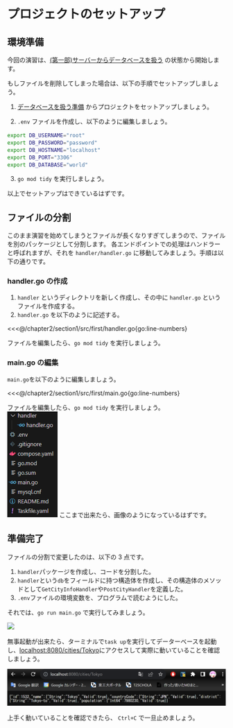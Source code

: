 # プロジェクトのセットアップ

## 環境準備

今回の演習は、[(第一部)サーバーからデータベースを扱う](../../chapter1/section4/4_server_and_db) の状態から開始します。

もしファイルを削除してしまった場合は、以下の手順でセットアップしましょう。

1. [データベースを扱う準備](../../chapter1/section4/0_prepare) からプロジェクトをセットアップしましょう。

2. `.env` ファイルを作成し、以下のように編集しましょう。

```sh
export DB_USERNAME="root"
export DB_PASSWORD="password"
export DB_HOSTNAME="localhost"
export DB_PORT="3306"
export DB_DATABASE="world"
```

3. `go mod tidy` を実行しましょう。

以上でセットアップはできているはずです。

## ファイルの分割

このまま演習を始めてしまうとファイルが長くなりすぎてしまうので、ファイルを別のパッケージとして分割します。
各エンドポイントでの処理はハンドラーと呼ばれますが、それを `handler/handler.go` に移動してみましょう。手順は以下の通りです。

### handler.go の作成

1. `handler` というディレクトリを新しく作成し、その中に `handler.go` というファイルを作成する。
2. `handler.go` を以下のように記述する。

<<<@/chapter2/section1/src/first/handler.go{go:line-numbers}

ファイルを編集したら、`go mod tidy` を実行しましょう。

### main.go の編集

`main.go`を以下のように編集しましょう。

<<<@/chapter2/section1/src/first/main.go{go:line-numbers}

ファイルを編集したら、`go mod tidy` を実行しましょう。  
![](images/0/file-tree.png)
ここまで出来たら、画像のようになっているはずです。

## 準備完了

ファイルの分割で変更したのは、以下の 3 点です。

1. `handler`パッケージを作成し、コードを分割した。
2. `handler`という`db`をフィールドに持つ構造体を作成し、その構造体のメソッドとして`GetCityInfoHandler`や`PostCityHandler`を定義した。
3. `.env`ファイルの環境変数を、プログラムで読むようにした。

それでは、`go run main.go` で実行してみましょう。

![](images/0/echo.png)

無事起動が出来たら、ターミナルで`task up`を実行してデーターベースを起動し、<a href="http://localhost:8080/cities/Tokyo">localhost:8080/cities/Tokyo</a>にアクセスして実際に動いていることを確認しましょう。

![](images/0/Tokyo.png)

上手く動いていることを確認できたら、 `Ctrl+C` で一旦止めましょう。
